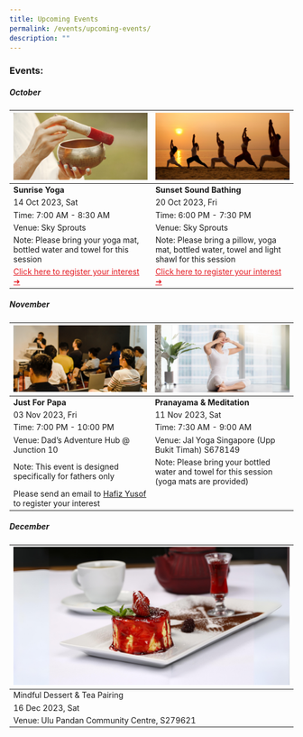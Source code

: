 ```yaml
---
title: Upcoming Events
permalink: /events/upcoming-events/
description: ""
---
```

### Events:


##### **October**

|![](/images/soundbath.png) | ![](/images/sunset%20yoga.png)|  
| -------- | -------- |
| **Sunrise Yoga**  |**Sunset Sound Bathing**| 
| 14 Oct 2023, Sat  |20 Oct 2023, Fri | 
|Time: 7:00 AM - 8:30 AM| Time: 6:00 PM - 7:30 PM |
Venue: Sky Sprouts | Venue: Sky Sprouts | 
Note: Please bring your yoga mat, bottled water and towel for this session | Note: Please bring a pillow, yoga mat, bottled water, towel and light shawl for this session |
<a style="color: #e41b23 !important;" href="https://www.onepa.gov.sg/events/lean-on-me-sunrise-yoga-and-conversations-on-mental-wellbeing-28956670">Click here to register your interest ➜</a> | <a style="color: #e41b23 !important;" href="https://www.onepa.gov.sg/events/lean-on-me-sunset-sound-bathing-24009791">Click here to register your interest ➜</a>  | 


##### **November**

|![](/images/dads-event.png)|![](/images/pranayama-meditation.png)|
| -------- | -------- |
| **Just For Papa** | **Pranayama &amp; Meditation** |
|03 Nov 2023, Fri  | 11 Nov 2023, Sat |
| Time: 7:00 PM - 10:00 PM | Time: 7:30 AM - 9:00 AM |
| Venue: Dad’s Adventure Hub @ Junction 10 | Venue: Jal Yoga Singapore (Upp Bukit Timah) S678149 |
| Note: This event is designed specifically for fathers only | Note: Please bring your bottled water and towel for this session (yoga mats are provided) 
|  Please send an email to [Hafiz Yusof](mailto:Hafiz_YUSOF@pa.gov.sg) to register your interest| 



##### **December**

|![](/images/dessert-tea.png)|
| -------- |
| Mindful Dessert &amp; Tea Pairing|
| 16 Dec 2023, Sat |
| Venue: Ulu Pandan Community Centre, S279621|